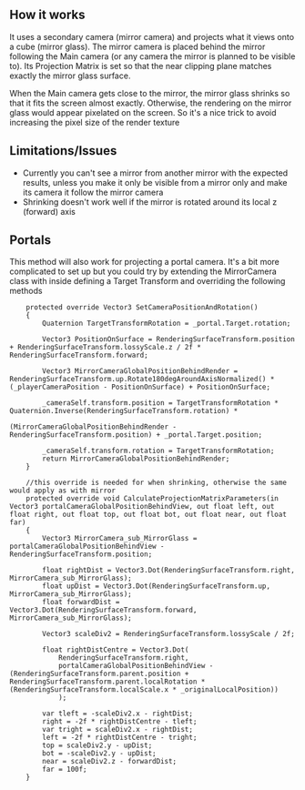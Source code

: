 ## How it works

It uses a secondary camera (mirror camera) and projects what it views onto a cube (mirror glass).
The mirror camera is placed behind the mirror following the Main camera (or any camera the mirror is planned to be visible to).
Its Projection Matrix is set so that the near clipping plane matches exactly the mirror glass surface.

When the Main camera gets close to the mirror, the mirror glass shrinks so that it fits the screen almost exactly.
Otherwise, the rendering on the mirror glass would appear pixelated on the screen. So it's a nice trick to avoid increasing the pixel size of the render texture


## Limitations/Issues

* Currently you can't see a mirror from another mirror with the expected results, unless you make it only be visible from a mirror only and make its camera it follow the mirror camera
* Shrinking doesn't work well if the mirror is rotated around its local z (forward) axis

## Portals

This method will also work for projecting a portal camera.
It's a bit more complicated to set up but you could try by extending the MirrorCamera class with inside defining a Target Transform and overriding the following methods


```
    protected override Vector3 SetCameraPositionAndRotation()
    {
        Quaternion TargetTransformRotation = _portal.Target.rotation;

        Vector3 PositionOnSurface = RenderingSurfaceTransform.position + RenderingSurfaceTransform.lossyScale.z / 2f * RenderingSurfaceTransform.forward;

        Vector3 MirrorCameraGlobalPositionBehindRender = RenderingSurfaceTransform.up.Rotate180degAroundAxisNormalized() * (_playerCameraPosition - PositionOnSurface) + PositionOnSurface;

        _cameraSelf.transform.position = TargetTransformRotation * Quaternion.Inverse(RenderingSurfaceTransform.rotation) *
                                            (MirrorCameraGlobalPositionBehindRender - RenderingSurfaceTransform.position) + _portal.Target.position;

        _cameraSelf.transform.rotation = TargetTransformRotation;
        return MirrorCameraGlobalPositionBehindRender;
    }

    //this override is needed for when shrinking, otherwise the same would apply as with mirror
    protected override void CalculateProjectionMatrixParameters(in Vector3 portalCameraGlobalPositionBehindView, out float left, out float right, out float top, out float bot, out float near, out float far)
    {
        Vector3 MirrorCamera_sub_MirrorGlass = portalCameraGlobalPositionBehindView - RenderingSurfaceTransform.position;

        float rightDist = Vector3.Dot(RenderingSurfaceTransform.right, MirrorCamera_sub_MirrorGlass);
        float upDist = Vector3.Dot(RenderingSurfaceTransform.up, MirrorCamera_sub_MirrorGlass);
        float forwardDist = Vector3.Dot(RenderingSurfaceTransform.forward, MirrorCamera_sub_MirrorGlass);

        Vector3 scaleDiv2 = RenderingSurfaceTransform.lossyScale / 2f;

        float rightDistCentre = Vector3.Dot(
            RenderingSurfaceTransform.right,
            portalCameraGlobalPositionBehindView - (RenderingSurfaceTransform.parent.position + RenderingSurfaceTransform.parent.localRotation * (RenderingSurfaceTransform.localScale.x * _originalLocalPosition))
            );

        var tleft = -scaleDiv2.x - rightDist;
        right = -2f * rightDistCentre - tleft;
        var tright = scaleDiv2.x - rightDist;
        left = -2f * rightDistCentre - tright;
        top = scaleDiv2.y - upDist;
        bot = -scaleDiv2.y - upDist;
        near = scaleDiv2.z - forwardDist;
        far = 100f;
    }
```
